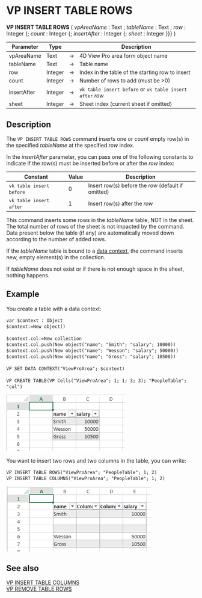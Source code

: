 # VP INSERT TABLE ROWS



<!-- REF #_method_.VP INSERT TABLE ROWS.Syntax -->
**VP INSERT TABLE ROWS** ( *vpAreaName* : Text ; *tableName* : Text ; *row* : Integer {; *count* : Integer {; *insertAfter* : Integer {; *sheet* : Integer }}} )<!-- END REF -->

<!-- REF #_method_.VP INSERT TABLE ROWS.Params -->

|Parameter|Type||Description|
|---|---|---|---|
|vpAreaName |Text|->|4D View Pro area form object name|
|tableName|Text|->|Table name|
|row|Integer|->|Index in the table of the starting row to insert|
|count|Integer|->|Number of rows to add (must be >0) |
|insertAfter|Integer|->|`vk table insert before` or `vk table insert after` *row*|
|sheet   |Integer|->|Sheet index (current sheet if omitted)|<!-- END REF -->

## Description

The `VP INSERT TABLE ROWS` command <!-- REF #_method_.VP INSERT TABLE ROWS.Summary -->inserts one or *count* empty row(s) in the specified *tableName* at the specified *row* index<!-- END REF -->. 

In the *insertAfter* parameter, you can pass one of the following constants to indicate if the row(s) must be inserted before or after the *row* index:

|Constant|Value|Description|
|---|---|---|
|`vk table insert before`|0|Insert row(s) before the *row* (default if omitted)|
|`vk table insert after`|1|Insert row(s) after the *row*|

This command inserts some rows in the *tableName* table, NOT in the sheet. The total number of rows of the sheet is not impacted by the command. Data present below the table (if any) are automatically moved down according to the number of added rows.

If the *tableName* table is bound to a [data context](VP%20SET%20DATA%20CONTEXT.md), the command inserts new, empty element(s) in the collection. 

If *tableName* does not exist or if there is not enough space in the sheet, nothing happens.




## Example

You create a table with a data context: 

```4d
var $context : Object
$context:=New object()

$context.col:=New collection
$context.col.push(New object("name"; "Smith"; "salary"; 10000))
$context.col.push(New object("name"; "Wesson"; "salary"; 50000))
$context.col.push(New object("name"; "Gross"; "salary"; 10500))

VP SET DATA CONTEXT("ViewProArea"; $context)

VP CREATE TABLE(VP Cells("ViewProArea"; 1; 1; 3; 3); "PeopleTable"; "col")
```

![](../images/table-base.png)

You want to insert two rows and two columns in the table, you can write:

```4d
VP INSERT TABLE ROWS("ViewProArea"; "PeopleTable"; 1; 2)
VP INSERT TABLE COLUMNS("ViewProArea"; "PeopleTable"; 1; 2)
```

![](../images/table-insert.png)




## See also

[VP INSERT TABLE COLUMNS](VP%20INSERT%20TABLE%20COLUMNS.md)<br/>
[VP REMOVE TABLE ROWS](VP%20REMOVE%20TABLE%20ROWS.md)